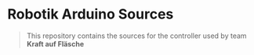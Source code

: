 # Robotik Arduino Sources

> This repository contains the sources for the controller used by team __Kraft auf Fläsche__

